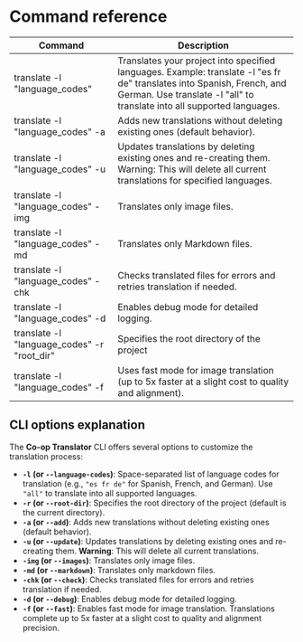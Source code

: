 # Command reference

Command                                       | Description
----------------------------------------------|-------------------------------------------------------------------------------------------------------------------------------------------------------------------------------------------------------
translate -l "language_codes"                 | Translates your project into specified languages. Example: translate -l "es fr de" translates into Spanish, French, and German. Use translate -l "all" to translate into all supported languages.
translate -l "language_codes" -a              | Adds new translations without deleting existing ones (default behavior).
translate -l "language_codes" -u              | Updates translations by deleting existing ones and re-creating them. Warning: This will delete all current translations for specified languages.
translate -l "language_codes" -img            | Translates only image files.
translate -l "language_codes" -md             | Translates only Markdown files.
translate -l "language_codes" -chk            | Checks translated files for errors and retries translation if needed.
translate -l "language_codes" -d              | Enables debug mode for detailed logging.
translate -l "language_codes" -r "root_dir"   | Specifies the root directory of the project
translate -l "language_codes" -f              | Uses fast mode for image translation (up to 5x faster at a slight cost to quality and alignment).

## CLI options explanation

The **Co-op Translator** CLI offers several options to customize the translation process:

- **`-l` (or `--language-codes`)**: Space-separated list of language codes for translation (e.g., `"es fr de"` for Spanish, French, and German). Use `"all"` to translate into all supported languages.
- **`-r` (or `--root-dir`)**: Specifies the root directory of the project (default is the current directory).
- **`-a` (or `--add`)**: Adds new translations without deleting existing ones (default behavior).
- **`-u` (or `--update`)**: Updates translations by deleting existing ones and re-creating them. **Warning**: This will delete all current translations.
- **`-img` (or `--images`)**: Translates only image files.
- **`-md` (or `--markdown`)**: Translates only markdown files.
- **`-chk` (or `--check`)**: Checks translated files for errors and retries translation if needed.
- **`-d` (or `--debug`)**: Enables debug mode for detailed logging.
- **`-f` (or `--fast`)**: Enables fast mode for image translation. Translations complete up to 5x faster at a slight cost to quality and alignment precision.